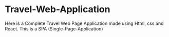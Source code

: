 # Travel-Web-Application
Here is a Complete Travel Web Page Application made using Html, css and React. This is a SPA (Single-Page-Application)
